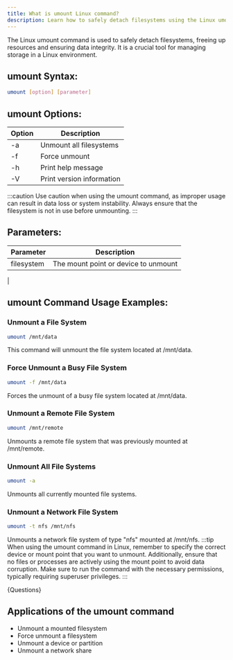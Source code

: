 ```yaml
---
title: What is umount Linux command?
description: Learn how to safely detach filesystems using the Linux umount command. 
---
```


The Linux umount command is used to safely detach filesystems, freeing up resources and ensuring data integrity. It is a crucial tool for managing storage in a Linux environment.

## umount Syntax:
```bash
umount [option] [parameter]
```
## umount Options:
| Option | Description               |
|--------|---------------------------|
| -a     | Unmount all filesystems   |
| -f     | Force unmount             |
| -h     | Print help message        |
| -V     | Print version information |

:::caution
Use caution when using the umount command, as improper usage can result in data loss or system instability. Always ensure that the filesystem is not in use before unmounting.
:::

## Parameters:
| Parameter | Description                    |
|-----------|--------------------------------|
| filesystem| The mount point or device to unmount |
|
## umount Command Usage Examples:
### Unmount a File System
```bash
umount /mnt/data
```
This command will unmount the file system located at /mnt/data.

### Force Unmount a Busy File System
```bash
umount -f /mnt/data
```
Forces the unmount of a busy file system located at /mnt/data.

### Unmount a Remote File System
```bash
umount /mnt/remote
```
Unmounts a remote file system that was previously mounted at /mnt/remote.

### Unmount All File Systems
```bash
umount -a
```
Unmounts all currently mounted file systems.

### Unmount a Network File System
```bash
umount -t nfs /mnt/nfs
```
Unmounts a network file system of type "nfs" mounted at /mnt/nfs.
:::tip
When using the umount command in Linux, remember to specify the correct device or mount point that you want to unmount. Additionally, ensure that no files or processes are actively using the mount point to avoid data corruption. Make sure to run the command with the necessary permissions, typically requiring superuser privileges.
:::

{Questions}

## Applications of the umount command

- Unmount a mounted filesystem
- Force unmount a filesystem
- Unmount a device or partition
- Unmount a network share